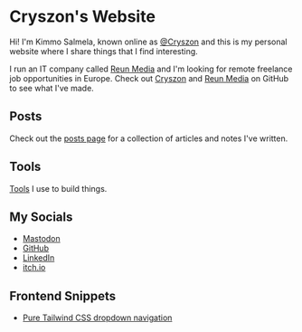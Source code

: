# Cryszon's Website

Hi! I'm Kimmo Salmela, known online as [@Cryszon](https://mastodon.social/@Cryszon) and this is my personal website where I share things that I find interesting.

I run an IT company called [Reun Media](https://reun.eu/) and I'm looking for
remote freelance job opportunities in Europe. Check out
[Cryszon](https://github.com/Cryszon) and [Reun
Media](https://github.com/ReunMedia) on GitHub to see what I've made.

## Posts

Check out the [posts page](/posts/) for a collection of articles and notes I've
written.

## Tools

[Tools](/tools/) I use to build things.

## My Socials

- <a rel="me" href="https://mastodon.social/@Cryszon">Mastodon</a>
- [GitHub](https://github.com/Cryszon)
- [LinkedIn](https://www.linkedin.com/in/kimmo-salmela-073b9b359)
- [itch.io](https://cryszon.itch.io/)

## Frontend Snippets

- [Pure Tailwind CSS dropdown navigation](/frontend-snippets/tailwind-dropdown-navigation/)
